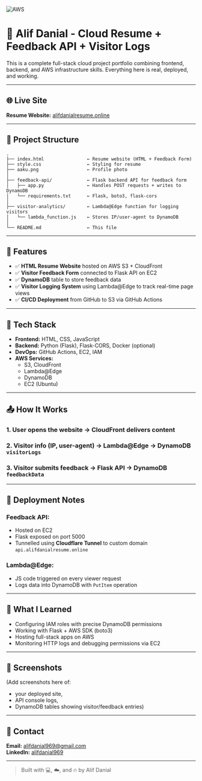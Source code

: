 ![AWS](https://img.shields.io/badge/Built%20on-AWS-orange)

# 💼 Alif Danial - Cloud Resume + Feedback API + Visitor Logs

This is a complete full-stack cloud project portfolio combining frontend, backend, and AWS infrastructure skills. Everything here is real, deployed, and working.

---

## 🌐 Live Site
**Resume Website:** [alifdanialresume.online](https://alifdanialresume.online)

---

## 🧱 Project Structure
```
.
├── index.html                ← Resume website (HTML + Feedback Form)
├── style.css                 ← Styling for resume
├── aaku.png                  ← Profile photo
│
├── feedback-api/             ← Flask backend API for feedback form
│   ├── app.py                ← Handles POST requests + writes to DynamoDB
│   └── requirements.txt      ← Flask, boto3, flask-cors
│
├── visitor-analytics/        ← Lambda@Edge function for logging visitors
│   └── lambda_function.js    ← Stores IP/user-agent to DynamoDB
│
└── README.md                 ← This file
```

---

## 🚀 Features
- ✅ **HTML Resume Website** hosted on AWS S3 + CloudFront
- ✅ **Visitor Feedback Form** connected to Flask API on EC2
- ✅ **DynamoDB** table to store feedback data
- ✅ **Visitor Logging System** using Lambda@Edge to track real-time page views
- ✅ **CI/CD Deployment** from GitHub to S3 via GitHub Actions

---

## 🧪 Tech Stack
- **Frontend:** HTML, CSS, JavaScript
- **Backend:** Python (Flask), Flask-CORS, Docker (optional)
- **DevOps:** GitHub Actions, EC2, IAM
- **AWS Services:**
  - S3, CloudFront
  - Lambda@Edge
  - DynamoDB
  - EC2 (Ubuntu)

---

## 📤 How It Works
### 1. User opens the website → **CloudFront** delivers content
### 2. Visitor info (IP, user-agent) → **Lambda@Edge** → **DynamoDB** `visitorLogs`
### 3. Visitor submits feedback → **Flask API** → **DynamoDB** `feedbackData`

---

## 📂 Deployment Notes
### Feedback API:
- Hosted on EC2
- Flask exposed on port 5000
- Tunnelled using **Cloudflare Tunnel** to custom domain `api.alifdanialresume.online`

### Lambda@Edge:
- JS code triggered on every viewer request
- Logs data into DynamoDB with `PutItem` operation

---

## 🧠 What I Learned
- Configuring IAM roles with precise DynamoDB permissions
- Working with Flask + AWS SDK (boto3)
- Hosting full-stack apps on AWS
- Monitoring HTTP logs and debugging permissions via EC2

---

## 📸 Screenshots
(Add screenshots here of:
- your deployed site,
- API console logs,
- DynamoDB tables showing visitor/feedback entries)

---

## 👋 Contact
**Email:** alifdanial969@gmail.com  
**LinkedIn:** [alifdanial969](https://www.linkedin.com/in/alifdanial969)

---

> Built with 💻, ☁️, and 🔥 by Alif Danial
